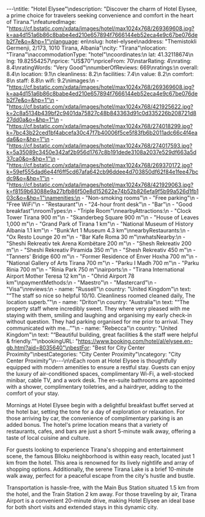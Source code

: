 ---\ntitle: "Hotel Elysee"\ndescription: "Discover the charm of Hotel Elysee, a prime choice for travelers seeking convenience and comfort in the heart of Tirana."\nfeaturedImage: "https://cf.bstatic.com/xdata/images/hotel/max1024x768/269369608.jpg?k=aa4d151a6b86c8babe4ed210e657894f7666144eb52eca4e9c67be076deb2f7e&o=&hp=1"\nlanguage: en\nslug: hotel-elysee\naddress: "Themistokli Germenji, 2/173, 1010 Tirana, Albania"\ncity: "Tirana"\nlocation: "Tirana"\naccommodationType: "hotel"\ncoordinates:\n  lat: 41.32118674\n  lng: 19.82554257\nprice: "US$70"\npriceFrom: 70\nstarRating: 4\nrating: 8.4\nratingWords: "Very Good"\nnumberOfReviews: 669\nratings:\n  overall: 8.4\n  location: 9.1\n  cleanliness: 8.2\n  facilities: 7.4\n  value: 8.2\n  comfort: 8\n  staff: 8.8\n  wifi: 9.2\nimages:\n  - "https://cf.bstatic.com/xdata/images/hotel/max1024x768/269369608.jpg?k=aa4d151a6b86c8babe4ed210e657894f7666144eb52eca4e9c67be076deb2f7e&o=&hp=1"\n  - "https://cf.bstatic.com/xdata/images/hotel/max1024x768/421925622.jpg?k=2c8a5134b439bf2c9401da75827c48b843363d91c0d335226b208721d827dd0a&o=&hp=1"\n  - "https://cf.bstatic.com/xdata/images/hotel/max1024x768/274018299.jpg?k=7bc43b22ced1bf4abcefa30c47f7b40006f5ce5f83fb6b2011adc66c4f4eada6&o=&hp=1"\n  - "https://cf.bstatic.com/xdata/images/hotel/max1024x768/274017593.jpg?k=5a35089c3450e342af2b956d1767c8b191dede3108a2037e529df663a5d37ca0&o=&hp=1"\n  - "https://cf.bstatic.com/xdata/images/hotel/max1024x768/269370172.jpg?k=59ef555dad6e44f6ff5cd67afa642cb96ddee4d703850df62f84e1fee47bcdc9&o=&hp=1"\n  - "https://cf.bstatic.com/xdata/images/hotel/max1024x768/421929063.jpg?k=f8159b63088e9a27bfb86f50e8d152622e74b52b826efa9f5b99a526d1fb103c&o=&hp=1"\namenities:\n  - "Non-smoking rooms"\n  - "Free parking"\n  - "Free WiFi"\n  - "Restaurant"\n  - "24-hour front desk"\n  - "Bar"\n  - "Good breakfast"\nroomTypes:\n  - "Triple Room"\nnearbyAttractions:\n  - "Clock Tower Tirana 900 m"\n  - "Skanderbeg Square 900 m"\n  - "House of Leaves 1,000 m"\n  - "Grand Park of Tirana 1 km"\n  - "National Museum of History Albania 1.1 km"\n  - "Bunk'Art 1 Museum 4.3 km"\nnearbyRestaurants:\n  - "Ox Resto Lounge 20 m"\n  - "Bar Kafe Roma 30 m"\nwhatsNearby:\n  - "Sheshi Rekreativ tek Arena Kombëtare 200 m"\n  - "Shesh Rekreativ 200 m"\n  - "Sheshi Rekreativ Piramida 350 m"\n  - "Shesh Rekreativ 450 m"\n  - "Tanners' Bridge 600 m"\n  - "Former Residence of Enver Hoxha 700 m"\n  - "National Gallery of Arts Tirana 700 m"\n  - "Parku I Madh 700 m"\n  - "Parku Rinia 700 m"\n  - "Rinia Park 750 m"\nairports:\n  - "Tirana International Airport Mother Teresa 12 km"\n  - "Ohrid Airport 78 km"\npaymentMethods:\n  - "Maestro"\n  - "Mastercard"\n  - "Visa"\nreviews:\n  - name: "Russell"\n    country: "United Kingdom"\n    text: "“The staff so nice so helpful 10/10. Cleanliness roomed cleaned daily, The location superb.”"\n  - name: "Driton"\n    country: "Australia"\n    text: "“The property staff where incredibly sweet. They where very pleased with me staying with them, smiling and laughing and organising my early check-in without question. They had parking organised for me prior to arrival. They communicated with me...”"\n  - name: "Rebecca"\n    country: "United Kingdom"\n    text: "“Beautiful building, great facilities & the staff were helpful & friendly.”"\nbookingURL: "https://www.booking.com/hotel/al/elysee.en-gb.html?aid=8035640"\nbestFor: "Best for City Center Proximity"\nbestCategories: "City Center Proximity"\ncategory: "City Center Proximity"\n---\n\nEach room at Hotel Elysee is thoughtfully equipped with modern amenities to ensure a restful stay. Guests can enjoy the luxury of air-conditioned spaces, complimentary Wi-Fi, a well-stocked minibar, cable TV, and a work desk. The en-suite bathrooms are appointed with a shower, complimentary toiletries, and a hairdryer, adding to the comfort of your stay.

Mornings at Hotel Elysee begin with a delightful breakfast buffet served at the hotel bar, setting the tone for a day of exploration or relaxation. For those arriving by car, the convenience of complimentary parking is an added bonus. The hotel's prime location means that a variety of restaurants, cafes, and bars are just a short 5-minute walk away, offering a taste of local cuisine and culture.

For guests looking to experience Tirana's shopping and entertainment scene, the famous Blloku neighborhood is within easy reach, located just 1 km from the hotel. This area is renowned for its lively nightlife and array of shopping options. Additionally, the serene Tirana Lake is a brief 10-minute walk away, perfect for a peaceful escape from the city's hustle and bustle.

Transportation is hassle-free, with the Main Bus Station situated 1.5 km from the hotel, and the Train Station 2 km away. For those traveling by air, Tirana Airport is a convenient 20-minute drive, making Hotel Elysee an ideal base for both short visits and extended stays in this dynamic city.